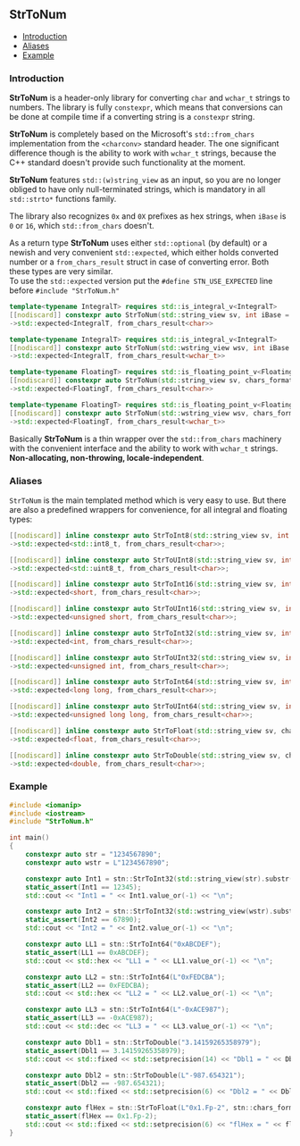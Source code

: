 ## StrToNum
* [Introduction](#introduction)
* [Aliases](#aliases)
* [Example](#example)

### Introduction
**StrToNum** is a header-only library for converting `char` and `wchar_t` strings to numbers. The library is fully `constexpr`, which means that conversions can be done at compile time if a converting string is a `constexpr` string.

**StrToNum** is completely based on the Microsoft's `std::from_chars` implementation from the `<charconv>` standard header. The one significant difference though is the ability to work with `wchar_t` strings, because the C++ standard doesn't provide such functionality at the moment.  

**StrToNum** features `std::(w)string_view` as an input, so you are no longer obliged to have only null-terminated strings, which is mandatory in all `std::strto*` functions family.  

The library also recognizes `0x` and `0X` prefixes as hex strings, when `iBase` is `0` or `16`, which `std::from_chars` doesn't.

As a return type **StrToNum** uses either `std::optional` (by default) or a newish and very convenient `std::expected`, which either holds converted number or a `from_chars_result` struct in case of converting error. Both these types are very similar.  
To use the `std::expected` version put the `#define STN_USE_EXPECTED` line before `#include "StrToNum.h"`

```cpp
template<typename IntegralT> requires std::is_integral_v<IntegralT>
[[nodiscard]] constexpr auto StrToNum(std::string_view sv, int iBase = 0)noexcept
->std::expected<IntegralT, from_chars_result<char>>
```
```cpp
template<typename IntegralT> requires std::is_integral_v<IntegralT>
[[nodiscard]] constexpr auto StrToNum(std::wstring_view wsv, int iBase = 0)noexcept
->std::expected<IntegralT, from_chars_result<wchar_t>>
```
```cpp
template<typename FloatingT> requires std::is_floating_point_v<FloatingT>
[[nodiscard]] constexpr auto StrToNum(std::string_view sv, chars_format fmt = chars_format::general)noexcept
->std::expected<FloatingT, from_chars_result<char>>
```
```cpp
template<typename FloatingT> requires std::is_floating_point_v<FloatingT>
[[nodiscard]] constexpr auto StrToNum(std::wstring_view wsv, chars_format fmt = chars_format::general)noexcept
->std::expected<FloatingT, from_chars_result<wchar_t>>
```

Basically **StrToNum** is a thin wrapper over the `std::from_chars` machinery with the convenient interface and the ability to work with `wchar_t` strings. **Non-allocating, non-throwing, locale-independent**.

### Aliases
`StrToNum` is the main templated method which is very easy to use. But there are also a predefined wrappers for convenience, for all integral and floating types:
```cpp
[[nodiscard]] inline constexpr auto StrToInt8(std::string_view sv, int iBase = 0)noexcept
->std::expected<std::int8_t, from_chars_result<char>>;
```
```cpp		
[[nodiscard]] inline constexpr auto StrToUInt8(std::string_view sv, int iBase = 0)noexcept
->std::expected<std::uint8_t, from_chars_result<char>>;
```
```cpp		
[[nodiscard]] inline constexpr auto StrToInt16(std::string_view sv, int iBase = 0)noexcept
->std::expected<short, from_chars_result<char>>;
```
```cpp		
[[nodiscard]] inline constexpr auto StrToUInt16(std::string_view sv, int iBase = 0)noexcept
->std::expected<unsigned short, from_chars_result<char>>;
```
```cpp
[[nodiscard]] inline constexpr auto StrToInt32(std::string_view sv, int iBase = 0)noexcept
->std::expected<int, from_chars_result<char>>;
```
```cpp
[[nodiscard]] inline constexpr auto StrToUInt32(std::string_view sv, int iBase = 0)noexcept
->std::expected<unsigned int, from_chars_result<char>>;
```
```cpp
[[nodiscard]] inline constexpr auto StrToInt64(std::string_view sv, int iBase = 0)noexcept
->std::expected<long long, from_chars_result<char>>;
```
```cpp
[[nodiscard]] inline constexpr auto StrToUInt64(std::string_view sv, int iBase = 0)noexcept
->std::expected<unsigned long long, from_chars_result<char>>;
```
```cpp
[[nodiscard]] inline constexpr auto StrToFloat(std::string_view sv, chars_format fmt = chars_format::general)noexcept
->std::expected<float, from_chars_result<char>>;
```
```cpp
[[nodiscard]] inline constexpr auto StrToDouble(std::string_view sv, chars_format fmt = chars_format::general)noexcept
->std::expected<double, from_chars_result<char>>;
```

### Example
```cpp
#include <iomanip>
#include <iostream>
#include "StrToNum.h"

int main()
{
    constexpr auto str = "1234567890";
    constexpr auto wstr = L"1234567890";

    constexpr auto Int1 = stn::StrToInt32(std::string_view(str).substr(0, 5));
    static_assert(Int1 == 12345);
    std::cout << "Int1 = " << Int1.value_or(-1) << "\n";

    constexpr auto Int2 = stn::StrToInt32(std::wstring_view(wstr).substr(5));
    static_assert(Int2 == 67890);
    std::cout << "Int2 = " << Int2.value_or(-1) << "\n";

    constexpr auto LL1 = stn::StrToInt64("0xABCDEF");
    static_assert(LL1 == 0xABCDEF);
    std::cout << std::hex << "LL1 = " << LL1.value_or(-1) << "\n";

    constexpr auto LL2 = stn::StrToInt64(L"0xFEDCBA");
    static_assert(LL2 == 0xFEDCBA);
    std::cout << std::hex << "LL2 = " << LL2.value_or(-1) << "\n";

    constexpr auto LL3 = stn::StrToInt64(L"-0xACE987");
    static_assert(LL3 == -0xACE987);
    std::cout << std::dec << "LL3 = " << LL3.value_or(-1) << "\n";

    constexpr auto Dbl1 = stn::StrToDouble("3.14159265358979");
    static_assert(Dbl1 == 3.14159265358979);
    std::cout << std::fixed << std::setprecision(14) << "Dbl1 = " << Dbl1.value_or(-1.) << "\n";

    constexpr auto Dbl2 = stn::StrToDouble(L"-987.654321");
    static_assert(Dbl2 == -987.654321);
    std::cout << std::fixed << std::setprecision(6) << "Dbl2 = " << Dbl2.value_or(-1.) << "\n";

    constexpr auto flHex = stn::StrToFloat(L"0x1.Fp-2", stn::chars_format::hex);
    static_assert(flHex == 0x1.Fp-2);
    std::cout << std::fixed << std::setprecision(6) << "flHex = " << flHex.value_or(-1.) << "\n";
}
```